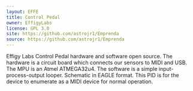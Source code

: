 ```yaml
---
layout: EFFE
title: Control Pedal
owner: EffigyLabs
license: GPL 3.0
site: https://github.com/astrojr1/Emprenda
source: https://github.com/astrojr1/Emprenda
---
```

Effigy Labs Control Pedal hardware and software open source.  The hardware is a circuit board which connects our sensors to MIDI and USB.  The MPU is an Atmel ATMEGA32u4.  The software is a simple input-process-output looper.  Schematic in EAGLE format.  This PID is for the device to enumerate as a MIDI device for normal operation.